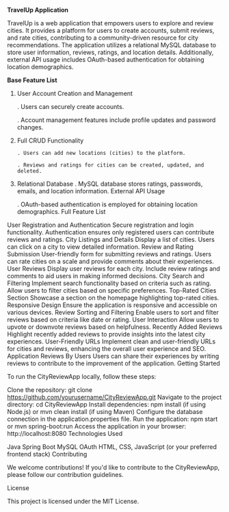 **TravelUp Application**


TravelUp is a web application that empowers users to explore and review cities. It provides a platform for users to create accounts, submit reviews, and rate cities, contributing to a community-driven resource for city recommendations. The application utilizes a relational MySQL database to store user information, reviews, ratings, and location details. Additionally, external API usage includes OAuth-based authentication for obtaining location demographics.

**Base Feature List**

1. User Account Creation and Management

      . Users can securely create accounts.
   
      . Account management features include profile updates and password changes.

3. Full CRUD Functionality

       . Users can add new locations (cities) to the platform.
   
       . Reviews and ratings for cities can be created, updated, and deleted.

4. Relational Database
      . MySQL database stores ratings, passwords, emails, and location information.
      External API Usage
      
      . OAuth-based authentication is employed for obtaining location demographics.
      Full Feature List

User Registration and Authentication
Secure registration and login functionality.
Authentication ensures only registered users can contribute reviews and ratings.
City Listings and Details
Display a list of cities.
Users can click on a city to view detailed information.
Review and Rating Submission
User-friendly form for submitting reviews and ratings.
Users can rate cities on a scale and provide comments about their experiences.
User Reviews
Display user reviews for each city.
Include review ratings and comments to aid users in making informed decisions.
City Search and Filtering
Implement search functionality based on criteria such as rating.
Allow users to filter cities based on specific preferences.
Top-Rated Cities Section
Showcase a section on the homepage highlighting top-rated cities.
Responsive Design
Ensure the application is responsive and accessible on various devices.
Review Sorting and Filtering
Enable users to sort and filter reviews based on criteria like date or rating.
User Interaction
Allow users to upvote or downvote reviews based on helpfulness.
Recently Added Reviews
Highlight recently added reviews to provide insights into the latest city experiences.
User-Friendly URLs
Implement clean and user-friendly URLs for cities and reviews, enhancing the overall user experience and SEO.
Application Reviews By Users
Users can share their experiences by writing reviews to contribute to the improvement of the application.
Getting Started

To run the CityReviewApp locally, follow these steps:

Clone the repository: git clone https://github.com/yourusername/CityReviewApp.git
Navigate to the project directory: cd CityReviewApp
Install dependencies: npm install (if using Node.js) or mvn clean install (if using Maven)
Configure the database connection in the application.properties file.
Run the application: npm start or mvn spring-boot:run
Access the application in your browser: http://localhost:8080
Technologies Used

Java
Spring Boot
MySQL
OAuth
HTML, CSS, JavaScript (or your preferred frontend stack)
Contributing

We welcome contributions! If you'd like to contribute to the CityReviewApp, please follow our contribution guidelines.

License

This project is licensed under the MIT License.
